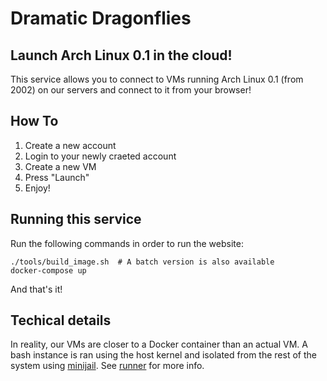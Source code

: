 # Dramatic Dragonflies

## Launch Arch Linux 0.1 in the cloud!

This service allows you to connect to VMs running Arch Linux 0.1 (from 2002) on our servers and connect to it from your browser! 

## How To

1. Create a new account
2. Login to your newly craeted account
3. Create a new VM
4. Press "Launch"
5. Enjoy!

## Running this service

Run the following commands in order to run the website:

```
./tools/build_image.sh  # A batch version is also available
docker-compose up
```
And that's it!

## Techical details

In reality, our VMs are closer to a Docker container than an actual VM. A bash instance is ran using the host kernel and isolated from the rest of the system using [minijail](https://github.com/google/minijail). See [runner](https://github.com/Akarys42/summer-code-jam-2020/tree/master/dramatic-dragonflies/the_htvms/runner) for more info.
